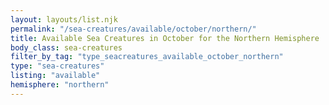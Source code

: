 ```yaml
---
layout: layouts/list.njk
permalink: "/sea-creatures/available/october/northern/"
title: Available Sea Creatures in October for the Northern Hemisphere
body_class: sea-creatures
filter_by_tag: "type_seacreatures_available_october_northern"
type: "sea-creatures"
listing: "available"
hemisphere: "northern"
---
```

